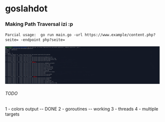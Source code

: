 # goslahdot

### Making Path Traversal izi :p

```
Parcial usage:  go run main.go -url https://www.example/content.php?seite= -endpoint php?seite=

```

![alt text](https://raw.githubusercontent.com/aiacosz/goslashdot/master/found1.png)



###### TODO

1 - colors output -- DONE
2 - goroutines -- working
3 - threads
4 - multiple targets